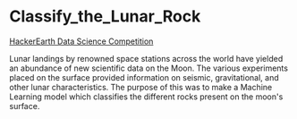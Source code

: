 # Classify_the_Lunar_Rock
[HackerEarth Data Science Competition](https://www.hackerearth.com/challenges/competitive/lunar-rock-hackerearth-data-science-competition/?utm_source=challenges-modern&utm_campaign=participated-challenges&utm_medium=right-panel)




Lunar landings by renowned space stations across the world have yielded an abundance of new scientific data on the Moon. The various experiments placed on the surface provided information on seismic, gravitational, and other lunar characteristics. The purpose of this was to make a Machine Learning model which classifies the different rocks present on the moon's surface.
